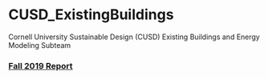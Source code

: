 # CUSD_ExistingBuildings
Cornell University Sustainable Design (CUSD) Existing Buildings and Energy Modeling Subteam 

### [Fall 2019 Report](https://drive.google.com/file/d/124xrQketVtYTr6SgRTGXDn1Uq6d-QZmo/view?usp=sharing)
